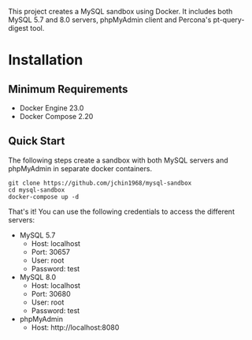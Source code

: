 This project creates a MySQL sandbox using Docker. It includes both MySQL 5.7 and 8.0 servers, phpMyAdmin client and Percona's pt-query-digest tool.

# Installation
## Minimum Requirements
- Docker Engine 23.0 
- Docker Compose 2.20

## Quick Start
The following steps create a sandbox with both MySQL servers and phpMyAdmin in separate docker containers.

```
git clone https://github.com/jchin1968/mysql-sandbox
cd mysql-sandbox
docker-compose up -d
```

That's it! You can use the following credentials to access the different servers:
- MySQL 5.7
  - Host: localhost
  - Port: 30657
  - User: root
  - Password: test
- MySQL 8.0
  - Host: localhost
  - Port: 30680
  - User: root
  - Password: test
- phpMyAdmin
  - Host: http://localhost:8080


